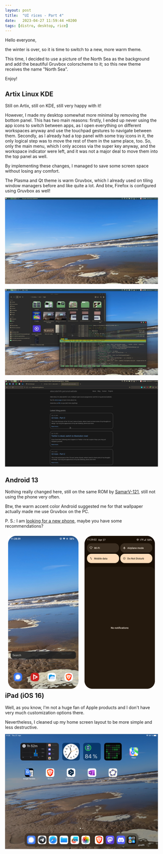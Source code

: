 ```yaml
---
layout: post
title:  "UI rices - Part 4"
date:   2023-04-27 11:59:44 +0200
tags: [distro, desktop, rice]
---
```


Hello everyone,

the winter is over, so it is time to switch to a new, more warm theme.

This time, I decided to use a picture of the North Sea as the background and
add the beautiful Gruvbox colorscheme to it; so this new theme receives the name
"North Sea".

Enjoy!

## Artix Linux KDE

Still on Artix, still on KDE, still very happy with it!

However, I made my desktop somewhat more minimal by removing the bottom panel.
This has two main reasons: firstly, I ended up never using the app icons to
switch between apps, as I open everything on different workspaces anyway and use
the touchpad gestures to navigate between them. Secondly, as I already had a top
panel with some tray icons in it, the only logical step was to move the rest of
them in the same place, too. So, only the main menu, which I only access via the
super key anyway, and the workspace indicator were left, and it was not a major
deal to move them into the top panel as well.

By implementing these changes, I managed to save some screen space without
losing any comfort.

The Plasma and Qt theme is warm Gruvbox, which I already used on tiling window
managers before and like quite a lot. And btw, Firefox is configured using
Gruvbox as well!

![artix-linux 1](/assets/img/rices/artix-linux-2304-north-sea-01.webp)

![artix-linux 2](/assets/img/rices/artix-linux-2304-north-sea-02.webp)

![artix-linux 2](/assets/img/rices/artix-linux-2304-north-sea-03.webp)

## Android 13

Nothing really changed here, still on the same ROM by [SamarV-121](https://samarv121.wtf/),
still not using the phone very often.

Btw, the warm accent color Android suggested me for that wallpaper actually
made me use Gruvbox on the PC.

P. S.: I am [looking for a new phone](https://alexcoder04.github.io/2023/04/27/new-phone.html),
maybe you have some recommendations?

<img src="/assets/img/rices/android-13-2304-north-sea-01.png" alt="android-13 1" style="width: 46%; float: left; margin: 2%;">
<img src="/assets/img/rices/android-13-2304-north-sea-02.png" alt="android-13 2" style="width: 46%; float: left; margin: 2%;">

## iPad (iOS 16)

Well, as you know, I'm not a huge fan of Apple products and I don't have very
much customization options there.

Nevertheless, I cleaned up my home screen layout to be more simple and less
destructive.

![ipad-16](/assets/img/rices/ipad-16-2304-north-sea-01.png)

